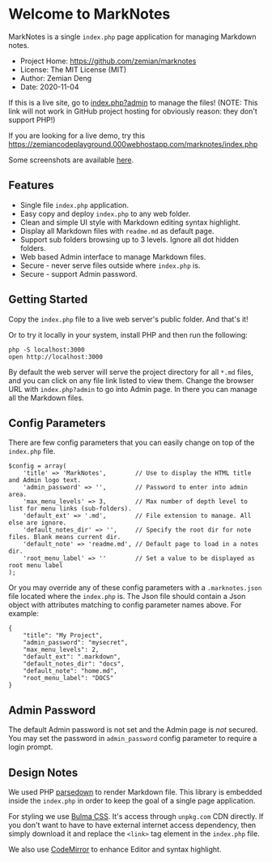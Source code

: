 # Welcome to MarkNotes

MarkNotes is a single `index.php` page application for managing Markdown notes.

 * Project Home: https://github.com/zemian/marknotes
 * License: The MIT License (MIT)
 * Author: Zemian Deng
 * Date: 2020-11-04

If this is a live site, go to [index.php?admin](index.php?admin) to manage the files!
(NOTE: This link will not work in GitHub project hosting for obviously reason: they don't support PHP!)

If you are looking for a live demo, try this <https://zemiancodeplayground.000webhostapp.com/marknotes/index.php>

Some screenshots are available [here](https://zemian.github.io/2020/11/07/marknotes/).

## Features

* Single file `index.php` application.
* Easy copy and deploy `index.php` to any web folder.
* Clean and simple UI style with Markdown editing syntax highlight.
* Display all Markdown files with `readme.md` as default page.
* Support sub folders browsing up to 3 levels. Ignore all dot hidden folders.
* Web based Admin interface to manage Markdown files.
* Secure - never serve files outside where `index.php` is.
* Secure - support Admin password.

## Getting Started

Copy the `index.php` file to a live web server's public folder. And that's it!

Or to try it locally in your system, install PHP and then run the following:

	php -S localhost:3000
	open http://localhost:3000

By default the web server will serve the project directory for all `*.md` files, and you 
can click on any file link listed to view them. Change the browser URL with `index.php?admin`
to go into Admin page. In there you can manage all the Markdown files.

## Config Parameters 

There are few config parameters that you can easily change on top of the `index.php` file. 

```
$config = array(
    'title' => 'MarkNotes',        // Use to display the HTML title and Admin logo text.
    'admin_password' => '',        // Password to enter into admin area.
    'max_menu_levels' => 3,        // Max number of depth level to list for menu links (sub-folders).
    'default_ext' => '.md',        // File extension to manage. All else are ignore.
    'default_notes_dir' => '',     // Specify the root dir for note files. Blank means current dir.
    'default_note' => 'readme.md', // Default page to load in a notes dir.
    'root_menu_label' => ''        // Set a value to be displayed as root menu label
);
```

Or you may override any of these config parameters with a `.marknotes.json` file located where 
the `index.php` is. The Json file should contain a Json object with attributes matching to config
parameter names above. For example:

```
{
    "title": "My Project",
    "admin_password": "mysecret",
    "max_menu_levels": 2,
    "default_ext": ".markdown",
    "default_notes_dir": "docs",
    "default_note": "home.md",
    "root_menu_label": "DOCS"
}
``` 

## Admin Password

The default Admin password is not set and the Admin page is *not* secured. You may set the password 
in `admin_password` config parameter to require a login prompt.

## Design Notes

We used PHP [parsedown](https://github.com/erusev/parsedown) to render Markdown file. This library 
is embedded inside the `index.php` in order to keep the goal of a single page application.

For styling we use [Bulma CSS](https://unpkg.com/bulma). It's access through `unpkg.com` CDN directly.
If you don't want to have to have external internet access dependency, then simply download it and 
replace the `<link>` tag element in the `index.php` file.

We also use [CodeMirror](https://unpkg.com/codemirror) to enhance Editor and syntax highlight.
